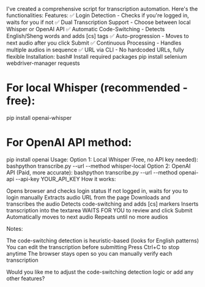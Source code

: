 I've created a comprehensive script for transcription automation. Here's the functionalities:
Features:
✅ Login Detection - Checks if you're logged in, waits for you if not
✅ Dual Transcription Support - Choose between local Whisper or OpenAI API
✅ Automatic Code-Switching - Detects English/Sheng words and adds [cs] tags
✅ Auto-progression - Moves to next audio after you click Submit
✅ Continuous Processing - Handles multiple audios in sequence
✅ URL via CLI - No hardcoded URLs, fully flexible
Installation:
bash# Install required packages
pip install selenium webdriver-manager requests

# For local Whisper (recommended - free):
pip install openai-whisper

# For OpenAI API method:
pip install openai
Usage:
Option 1: Local Whisper (Free, no API key needed):
bashpython transcribe.py --url <url here> --method whisper-local
Option 2: OpenAI API (Paid, more accurate):
bashpython transcribe.py --url <url here> --method openai-api --api-key YOUR_API_KEY
How it works:

Opens browser and checks login status
If not logged in, waits for you to login manually
Extracts audio URL from the page
Downloads and transcribes the audio
Detects code-switching and adds [cs] markers
Inserts transcription into the textarea
WAITS FOR YOU to review and click Submit
Automatically moves to next audio
Repeats until no more audios

Notes:

The code-switching detection is heuristic-based (looks for English patterns)
You can edit the transcription before submitting
Press Ctrl+C to stop anytime
The browser stays open so you can manually verify each transcription

Would you like me to adjust the code-switching detection logic or add any other features?